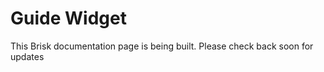 # Guide Widget  
  
This Brisk documentation page is being built. Please check back soon for updates 
